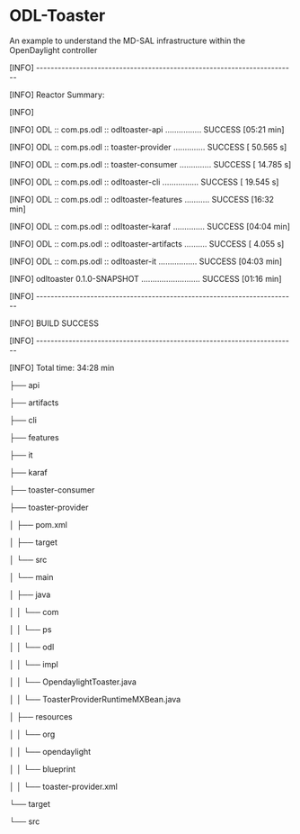 # ODL-Toaster
An example to understand the MD-SAL infrastructure within the OpenDaylight controller

[INFO] ------------------------------------------------------------------------

[INFO] Reactor Summary:

[INFO]

[INFO] ODL :: com.ps.odl :: odltoaster-api ................ SUCCESS [05:21 min]

[INFO] ODL :: com.ps.odl :: toaster-provider .............. SUCCESS [ 50.565 s]

[INFO] ODL :: com.ps.odl :: toaster-consumer .............. SUCCESS [ 14.785 s]

[INFO] ODL :: com.ps.odl :: odltoaster-cli ................ SUCCESS [ 19.545 s]

[INFO] ODL :: com.ps.odl :: odltoaster-features ........... SUCCESS [16:32 min]

[INFO] ODL :: com.ps.odl :: odltoaster-karaf .............. SUCCESS [04:04 min]

[INFO] ODL :: com.ps.odl :: odltoaster-artifacts .......... SUCCESS [  4.055 s]

[INFO] ODL :: com.ps.odl :: odltoaster-it ................. SUCCESS [04:03 min]

[INFO] odltoaster 0.1.0-SNAPSHOT .......................... SUCCESS [01:16 min]

[INFO] ------------------------------------------------------------------------

[INFO] BUILD SUCCESS

[INFO] ------------------------------------------------------------------------

[INFO] Total time: 34:28 min

├── api

├── artifacts

├── cli

├── features

├── it

├── karaf

├── toaster-consumer

├── toaster-provider

│   ├── pom.xml

│   ├── target

│   └── src

│       └── main

│           ├── java

│           │   └── com

│           │       └── ps

│           │           └── odl

│           │             └── impl

│           │               └── OpendaylightToaster.java

│           │               └── ToasterProviderRuntimeMXBean.java

│           ├── resources

│           │   └── org

│           │       └── opendaylight

│           │           └── blueprint

│           │               └── toaster-provider.xml


└── target

└── src
